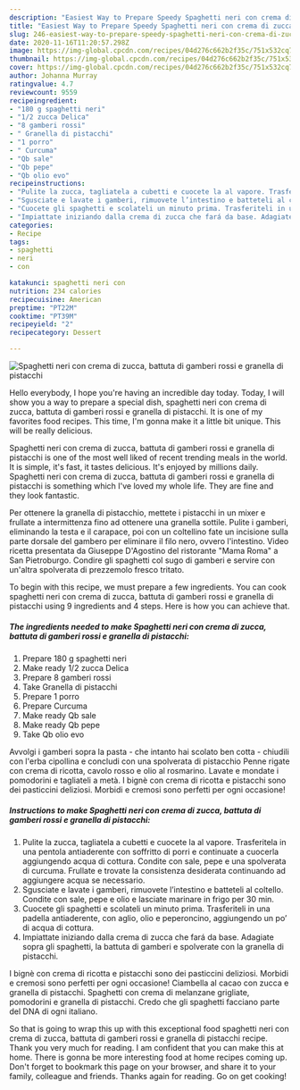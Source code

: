 ```yaml
---
description: "Easiest Way to Prepare Speedy Spaghetti neri con crema di zucca, battuta di gamberi rossi e granella di pistacchi"
title: "Easiest Way to Prepare Speedy Spaghetti neri con crema di zucca, battuta di gamberi rossi e granella di pistacchi"
slug: 246-easiest-way-to-prepare-speedy-spaghetti-neri-con-crema-di-zucca-battuta-di-gamberi-rossi-e-granella-di-pistacchi
date: 2020-11-16T11:20:57.298Z
image: https://img-global.cpcdn.com/recipes/04d276c662b2f35c/751x532cq70/spaghetti-neri-con-crema-di-zucca-battuta-di-gamberi-rossi-e-granella-di-pistacchi-recipe-main-photo.jpg
thumbnail: https://img-global.cpcdn.com/recipes/04d276c662b2f35c/751x532cq70/spaghetti-neri-con-crema-di-zucca-battuta-di-gamberi-rossi-e-granella-di-pistacchi-recipe-main-photo.jpg
cover: https://img-global.cpcdn.com/recipes/04d276c662b2f35c/751x532cq70/spaghetti-neri-con-crema-di-zucca-battuta-di-gamberi-rossi-e-granella-di-pistacchi-recipe-main-photo.jpg
author: Johanna Murray
ratingvalue: 4.7
reviewcount: 9559
recipeingredient:
- "180 g spaghetti neri"
- "1/2 zucca Delica"
- "8 gamberi rossi"
- " Granella di pistacchi"
- "1 porro"
- " Curcuma"
- "Qb sale"
- "Qb pepe"
- "Qb olio evo"
recipeinstructions:
- "Pulite la zucca, tagliatela a cubetti e cuocete la al vapore. Trasferitela in una pentola antiaderente con soffritto di porri e continuate a cuocerla aggiungendo acqua di cottura. Condite con sale, pepe e una spolverata di curcuma. Frullate e trovate la consistenza desiderata continuando ad aggiungere acqua se necessario."
- "Sgusciate e lavate i gamberi, rimuovete l’intestino e batteteli al coltello. Condite con sale, pepe e olio e lasciate marinare in frigo per 30 min."
- "Cuocete gli spaghetti e scolateli un minuto prima. Trasferiteli in una padella antiaderente, con aglio, olio e peperoncino, aggiungendo un po’ di acqua di cottura."
- "Impiattate iniziando dalla crema di zucca che fará da base. Adagiate sopra gli spaghetti, la battuta di gamberi e spolverate con la granella di pistacchi."
categories:
- Recipe
tags:
- spaghetti
- neri
- con

katakunci: spaghetti neri con 
nutrition: 234 calories
recipecuisine: American
preptime: "PT22M"
cooktime: "PT39M"
recipeyield: "2"
recipecategory: Dessert

---
```



![Spaghetti neri con crema di zucca, battuta di gamberi rossi e granella di pistacchi](https://img-global.cpcdn.com/recipes/04d276c662b2f35c/751x532cq70/spaghetti-neri-con-crema-di-zucca-battuta-di-gamberi-rossi-e-granella-di-pistacchi-recipe-main-photo.jpg)

Hello everybody, I hope you're having an incredible day today. Today, I will show you a way to prepare a special dish, spaghetti neri con crema di zucca, battuta di gamberi rossi e granella di pistacchi. It is one of my favorites food recipes. This time, I'm gonna make it a little bit unique. This will be really delicious.

Spaghetti neri con crema di zucca, battuta di gamberi rossi e granella di pistacchi is one of the most well liked of recent trending meals in the world. It is simple, it's fast, it tastes delicious. It's enjoyed by millions daily. Spaghetti neri con crema di zucca, battuta di gamberi rossi e granella di pistacchi is something which I've loved my whole life. They are fine and they look fantastic.

Per ottenere la granella di pistacchio, mettete i pistacchi in un mixer e frullate a intermittenza fino ad ottenere una granella sottile. Pulite i gamberi, eliminando la testa e il carapace, poi con un coltellino fate un incisione sulla parte dorsale del gambero per eliminare il filo nero, ovvero l&#39;intestino. Video ricetta presentata da Giuseppe D&#39;Agostino del ristorante &#34;Mama Roma&#34; a San Pietroburgo. Condire gli spaghetti col sugo di gamberi e servire con un&#39;altra spolverata di prezzemolo fresco tritato.


To begin with this recipe, we must prepare a few ingredients. You can cook spaghetti neri con crema di zucca, battuta di gamberi rossi e granella di pistacchi using 9 ingredients and 4 steps. Here is how you can achieve that.

<!--inarticleads1-->

##### The ingredients needed to make Spaghetti neri con crema di zucca, battuta di gamberi rossi e granella di pistacchi:

1. Prepare 180 g spaghetti neri
1. Make ready 1/2 zucca Delica
1. Prepare 8 gamberi rossi
1. Take  Granella di pistacchi
1. Prepare 1 porro
1. Prepare  Curcuma
1. Make ready Qb sale
1. Make ready Qb pepe
1. Take Qb olio evo


Avvolgi i gamberi sopra la pasta - che intanto hai scolato ben cotta - chiudili con l&#39;erba cipollina e concludi con una spolverata di pistacchio Penne rigate con crema di ricotta, cavolo rosso e olio al rosmarino. Lavate e mondate i pomodorini e tagliateli a metà. I bignè con crema di ricotta e pistacchi sono dei pasticcini deliziosi. Morbidi e cremosi sono perfetti per ogni occasione! 

<!--inarticleads2-->

##### Instructions to make Spaghetti neri con crema di zucca, battuta di gamberi rossi e granella di pistacchi:

1. Pulite la zucca, tagliatela a cubetti e cuocete la al vapore. Trasferitela in una pentola antiaderente con soffritto di porri e continuate a cuocerla aggiungendo acqua di cottura. Condite con sale, pepe e una spolverata di curcuma. Frullate e trovate la consistenza desiderata continuando ad aggiungere acqua se necessario.
1. Sgusciate e lavate i gamberi, rimuovete l’intestino e batteteli al coltello. Condite con sale, pepe e olio e lasciate marinare in frigo per 30 min.
1. Cuocete gli spaghetti e scolateli un minuto prima. Trasferiteli in una padella antiaderente, con aglio, olio e peperoncino, aggiungendo un po’ di acqua di cottura.
1. Impiattate iniziando dalla crema di zucca che fará da base. Adagiate sopra gli spaghetti, la battuta di gamberi e spolverate con la granella di pistacchi.


I bignè con crema di ricotta e pistacchi sono dei pasticcini deliziosi. Morbidi e cremosi sono perfetti per ogni occasione! Ciambella al cacao con zucca e granella di pistacchi. Spaghetti con crema di melanzane grigliate, pomodorini e granella di pistacchi. Credo che gli spaghetti facciano parte del DNA di ogni italiano. 

So that is going to wrap this up with this exceptional food spaghetti neri con crema di zucca, battuta di gamberi rossi e granella di pistacchi recipe. Thank you very much for reading. I am confident that you can make this at home. There is gonna be more interesting food at home recipes coming up. Don't forget to bookmark this page on your browser, and share it to your family, colleague and friends. Thanks again for reading. Go on get cooking!
